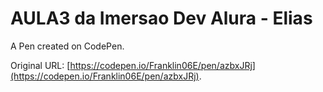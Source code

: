 # AULA3  da Imersao Dev Alura - Elias

A Pen created on CodePen.

Original URL: [https://codepen.io/Franklin06E/pen/azbxJRj](https://codepen.io/Franklin06E/pen/azbxJRj).

